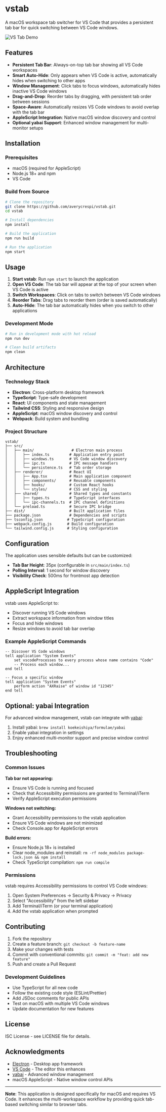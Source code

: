 # vstab

A macOS workspace tab switcher for VS Code that provides a persistent tab bar for quick switching between VS Code windows.

![VS Tab Demo](https://via.placeholder.com/800x200/1e1e1e/cccccc?text=VS+Code+Workspace+Tab+Bar)

## Features

- **Persistent Tab Bar**: Always-on-top tab bar showing all VS Code workspaces
- **Smart Auto-Hide**: Only appears when VS Code is active, automatically hides when switching to other apps
- **Window Management**: Click tabs to focus windows, automatically hides inactive VS Code windows
- **Drag-and-Drop**: Reorder tabs by dragging, with persistent tab order between sessions
- **Space-Aware**: Automatically resizes VS Code windows to avoid overlap with the tab bar
- **AppleScript Integration**: Native macOS window discovery and control
- **Optional yabai Support**: Enhanced window management for multi-monitor setups

## Installation

### Prerequisites

- macOS (required for AppleScript)
- Node.js 18+ and npm
- VS Code

### Build from Source

```bash
# Clone the repository
git clone https://github.com/averycrespi/vstab.git
cd vstab

# Install dependencies
npm install

# Build the application
npm run build

# Run the application
npm start
```

## Usage

1. **Start vstab**: Run `npm start` to launch the application
2. **Open VS Code**: The tab bar will appear at the top of your screen when VS Code is active
3. **Switch Workspaces**: Click on tabs to switch between VS Code windows
4. **Reorder Tabs**: Drag tabs to reorder them (order is saved automatically)
5. **Auto-Hide**: The tab bar automatically hides when you switch to other applications

### Development Mode

```bash
# Run in development mode with hot reload
npm run dev

# Clean build artifacts
npm clean
```

## Architecture

### Technology Stack

- **Electron**: Cross-platform desktop framework
- **TypeScript**: Type-safe development
- **React**: UI components and state management
- **Tailwind CSS**: Styling and responsive design
- **AppleScript**: macOS window discovery and control
- **Webpack**: Build system and bundling

### Project Structure

```
vstab/
├── src/
│   ├── main/                 # Electron main process
│   │   ├── index.ts         # Application entry point
│   │   ├── windows.ts       # VS Code window discovery
│   │   ├── ipc.ts           # IPC message handlers
│   │   └── persistence.ts   # Tab order storage
│   ├── renderer/            # React UI
│   │   ├── App.tsx          # Main application component
│   │   ├── components/      # Reusable components
│   │   ├── hooks/           # Custom React hooks
│   │   └── styles/          # CSS and styling
│   ├── shared/              # Shared types and constants
│   │   ├── types.ts         # TypeScript interfaces
│   │   └── ipc-channels.ts  # IPC channel definitions
│   └── preload.ts           # Secure IPC bridge
├── dist/                    # Built application files
├── package.json             # Dependencies and scripts
├── tsconfig.json           # TypeScript configuration
├── webpack.config.js       # Build configuration
└── tailwind.config.js      # Styling configuration
```

## Configuration

The application uses sensible defaults but can be customized:

- **Tab Bar Height**: 35px (configurable in `src/main/index.ts`)
- **Polling Interval**: 1 second for window discovery
- **Visibility Check**: 500ms for frontmost app detection

## AppleScript Integration

vstab uses AppleScript to:
- Discover running VS Code windows
- Extract workspace information from window titles
- Focus and hide windows
- Resize windows to avoid tab bar overlap

### Example AppleScript Commands

```applescript
-- Discover VS Code windows
tell application "System Events"
    set vscodeProcesses to every process whose name contains "Code"
    -- Process each window...
end tell

-- Focus a specific window
tell application "System Events"
    perform action "AXRaise" of window id "12345"
end tell
```

## Optional: yabai Integration

For advanced window management, vstab can integrate with [yabai](https://github.com/koekeishiya/yabai):

1. Install yabai: `brew install koekeishiya/formulae/yabai`
2. Enable yabai integration in settings
3. Enjoy enhanced multi-monitor support and precise window control

## Troubleshooting

### Common Issues

**Tab bar not appearing:**
- Ensure VS Code is running and focused
- Check that Accessibility permissions are granted to Terminal/iTerm
- Verify AppleScript execution permissions

**Windows not switching:**
- Grant Accessibility permissions to the vstab application
- Ensure VS Code windows are not minimized
- Check Console.app for AppleScript errors

**Build errors:**
- Ensure Node.js 18+ is installed
- Clear node_modules and reinstall: `rm -rf node_modules package-lock.json && npm install`
- Check TypeScript compilation: `npm run compile`

### Permissions

vstab requires Accessibility permissions to control VS Code windows:

1. Open System Preferences → Security & Privacy → Privacy
2. Select "Accessibility" from the left sidebar
3. Add Terminal/iTerm (or your terminal application)
4. Add the vstab application when prompted

## Contributing

1. Fork the repository
2. Create a feature branch: `git checkout -b feature-name`
3. Make your changes with tests
4. Commit with conventional commits: `git commit -m "feat: add new feature"`
5. Push and create a Pull Request

### Development Guidelines

- Use TypeScript for all new code
- Follow the existing code style (ESLint/Prettier)
- Add JSDoc comments for public APIs
- Test on macOS with multiple VS Code windows
- Update documentation for new features

## License

ISC License - see LICENSE file for details.

## Acknowledgments

- [Electron](https://electronjs.org/) - Desktop app framework
- [VS Code](https://code.visualstudio.com/) - The editor this enhances
- [yabai](https://github.com/koekeishiya/yabai) - Advanced window management
- macOS AppleScript - Native window control APIs

---

**Note**: This application is designed specifically for macOS and requires VS Code. It enhances the multi-workspace workflow by providing quick tab-based switching similar to browser tabs.